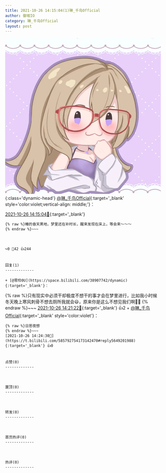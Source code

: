 ```yaml
---
title: 2021-10-26 14:15:04(1)琳_千鸟Official
author: 御坂IO
category: 琳_千鸟Official
layout: post
---
```


![img](/images/c0a88f85ebd0d056f37b114e0748e69556c8b488.jpg){:class='dynamic-head'}
[@琳_千鸟Official](https://space.bilibili.com/1620923329/dynamic){:target='_blank' style='color:violet;vertical-align: middle;'}：

[2021-10-26 14:15:04🔗](https://t.bilibili.com/585792754173142470){:target='_blank'}

~~~
{% raw %}睡的昏天黑地，梦里还在补时长，醒来发现在床上，等会来～～～
{% endraw %}~~~



↪️0 💬42 👍244


回复(1)
-------------

+ [@零伶0U](https://space.bilibili.com/38907742/dynamic){:target='_blank'}：
~~~
{% raw %}只有现实中必须干却极度不想干的事才会在梦里进行，比如我小时候冬天晚上寒风刺骨不想去厕所我就会😃，原来你是这么不想见我们啊👿👿
{% endraw %}~~~
[2021-10-26 14:21:22🔗](https://t.bilibili.com/585792754173142470#reply5649188275){:target='_blank'} 👍2
    + [@琳_千鸟Official](https://space.bilibili.com/1620923329/dynamic){:target='_blank' style='color:violet'}：
~~~
{% raw %}日思夜想
{% endraw %}~~~
[2021-10-26 14:24:30🔗](https://t.bilibili.com/585792754173142470#reply5649201988){:target='_blank'} 👍0


点赞(0)
-------------



置顶(0)
-------------



转发(0)
-------------



首页热评(0)
-------------



热评(0)
-------------



